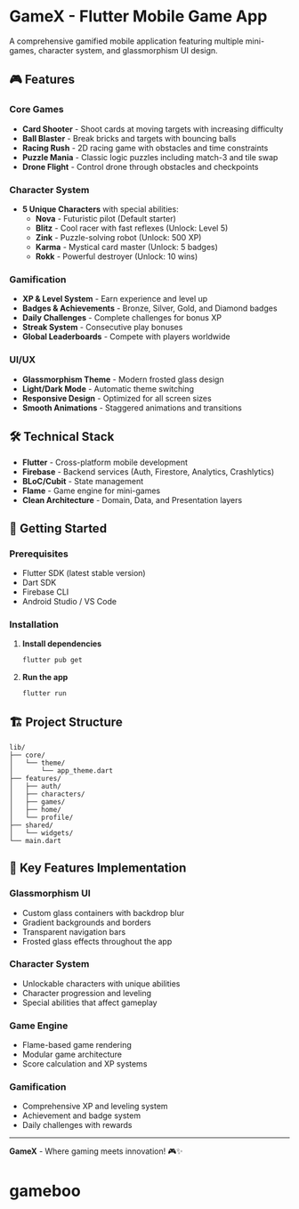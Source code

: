 # GameX - Flutter Mobile Game App

A comprehensive gamified mobile application featuring multiple mini-games, character system, and glassmorphism UI design.

## 🎮 Features

### Core Games

- **Card Shooter** - Shoot cards at moving targets with increasing difficulty
- **Ball Blaster** - Break bricks and targets with bouncing balls
- **Racing Rush** - 2D racing game with obstacles and time constraints
- **Puzzle Mania** - Classic logic puzzles including match-3 and tile swap
- **Drone Flight** - Control drone through obstacles and checkpoints

### Character System

- **5 Unique Characters** with special abilities:
  - **Nova** - Futuristic pilot (Default starter)
  - **Blitz** - Cool racer with fast reflexes (Unlock: Level 5)
  - **Zink** - Puzzle-solving robot (Unlock: 500 XP)
  - **Karma** - Mystical card master (Unlock: 5 badges)
  - **Rokk** - Powerful destroyer (Unlock: 10 wins)

### Gamification

- **XP & Level System** - Earn experience and level up
- **Badges & Achievements** - Bronze, Silver, Gold, and Diamond badges
- **Daily Challenges** - Complete challenges for bonus XP
- **Streak System** - Consecutive play bonuses
- **Global Leaderboards** - Compete with players worldwide

### UI/UX

- **Glassmorphism Theme** - Modern frosted glass design
- **Light/Dark Mode** - Automatic theme switching
- **Responsive Design** - Optimized for all screen sizes
- **Smooth Animations** - Staggered animations and transitions

## 🛠️ Technical Stack

- **Flutter** - Cross-platform mobile development
- **Firebase** - Backend services (Auth, Firestore, Analytics, Crashlytics)
- **BLoC/Cubit** - State management
- **Flame** - Game engine for mini-games
- **Clean Architecture** - Domain, Data, and Presentation layers

## 🚀 Getting Started

### Prerequisites

- Flutter SDK (latest stable version)
- Dart SDK
- Firebase CLI
- Android Studio / VS Code

### Installation

1. **Install dependencies**

   ```bash
   flutter pub get
   ```

2. **Run the app**
   ```bash
   flutter run
   ```

## 🏗️ Project Structure

```
lib/
├── core/
│   └── theme/
│       └── app_theme.dart
├── features/
│   ├── auth/
│   ├── characters/
│   ├── games/
│   ├── home/
│   └── profile/
├── shared/
│   └── widgets/
└── main.dart
```

## 🎯 Key Features Implementation

### Glassmorphism UI

- Custom glass containers with backdrop blur
- Gradient backgrounds and borders
- Transparent navigation bars
- Frosted glass effects throughout the app

### Character System

- Unlockable characters with unique abilities
- Character progression and leveling
- Special abilities that affect gameplay

### Game Engine

- Flame-based game rendering
- Modular game architecture
- Score calculation and XP systems

### Gamification

- Comprehensive XP and leveling system
- Achievement and badge system
- Daily challenges with rewards

---

**GameX** - Where gaming meets innovation! 🎮✨
# gameboo
